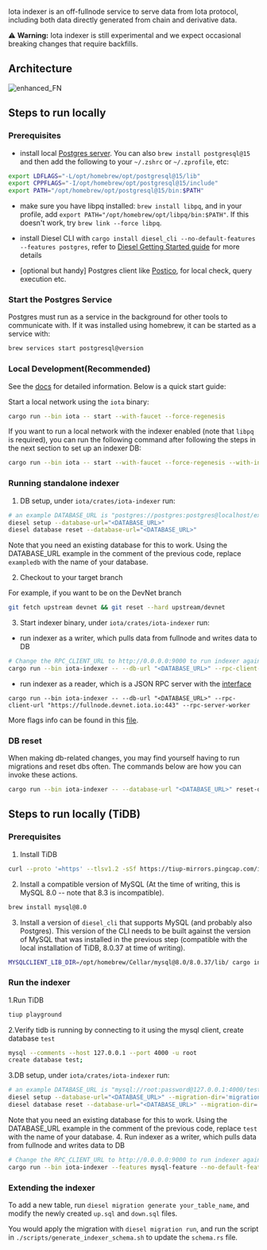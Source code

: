 Iota indexer is an off-fullnode service to serve data from Iota protocol, including both data directly generated from chain and derivative data.

&#9888; **Warning:** Iota indexer is still experimental and we expect occasional breaking changes that require backfills.

## Architecture

![enhanced_FN](https://user-images.githubusercontent.com/106119108/221022505-a1d873c6-60e2-45f1-b2aa-e50192c4dfbb.png)

## Steps to run locally

### Prerequisites

- install local [Postgres server](https://www.postgresql.org/download/). You can also `brew install postgresql@15` and then add the following to your `~/.zshrc` or `~/.zprofile`, etc:

```sh
export LDFLAGS="-L/opt/homebrew/opt/postgresql@15/lib"
export CPPFLAGS="-I/opt/homebrew/opt/postgresql@15/include"
export PATH="/opt/homebrew/opt/postgresql@15/bin:$PATH"
```

- make sure you have libpq installed: `brew install libpq`, and in your profile, add `export PATH="/opt/homebrew/opt/libpq/bin:$PATH"`. If this doesn't work, try `brew link --force libpq`.

- install Diesel CLI with `cargo install diesel_cli --no-default-features --features postgres`, refer to [Diesel Getting Started guide](https://diesel.rs/guides/getting-started) for more details
- [optional but handy] Postgres client like [Postico](https://eggerapps.at/postico2/), for local check, query execution etc.

### Start the Postgres Service

Postgres must run as a service in the background for other tools to communicate with. If it was installed using homebrew, it can be started as a service with:

```sh
brew services start postgresql@version
```

### Local Development(Recommended)

See the [docs](https://docs.iota.org/guides/developer/getting-started/local-network) for detailed information. Below is a quick start guide:

Start a local network using the `iota` binary:

```sh
cargo run --bin iota -- start --with-faucet --force-regenesis
```

If you want to run a local network with the indexer enabled (note that `libpq` is required), you can run the following command after following the steps in the next section to set up an indexer DB:

```sh
cargo run --bin iota -- start --with-faucet --force-regenesis --with-indexer --pg-port 5432 --pg-db-name iota_indexer_v2
```

### Running standalone indexer

1. DB setup, under `iota/crates/iota-indexer` run:

```sh
# an example DATABASE_URL is "postgres://postgres:postgres@localhost/exampledb"
diesel setup --database-url="<DATABASE_URL>"
diesel database reset --database-url="<DATABASE_URL>"
```

Note that you need an existing database for this to work. Using the DATABASE_URL example in the comment of the previous code, replace `exampledb` with the name of your database.

2. Checkout to your target branch

For example, if you want to be on the DevNet branch

```sh
git fetch upstream devnet && git reset --hard upstream/devnet
```

3. Start indexer binary, under `iota/crates/iota-indexer` run:

- run indexer as a writer, which pulls data from fullnode and writes data to DB

```sh
# Change the RPC_CLIENT_URL to http://0.0.0.0:9000 to run indexer against local validator & fullnode
cargo run --bin iota-indexer -- --db-url "<DATABASE_URL>" --rpc-client-url "https://fullnode.devnet.iota.io:443" --fullnode-sync-worker --reset-db
```

- run indexer as a reader, which is a JSON RPC server with the [interface](https://docs.iota.org/iota-api-ref#iotax_getallbalances)

```
cargo run --bin iota-indexer -- --db-url "<DATABASE_URL>" --rpc-client-url "https://fullnode.devnet.iota.io:443" --rpc-server-worker
```

More flags info can be found in this [file](src/main.rs#L41).

### DB reset

When making db-related changes, you may find yourself having to run migrations and reset dbs often. The commands below are how you can invoke these actions.

```sh
cargo run --bin iota-indexer -- --database-url "<DATABASE_URL>" reset-database --force
```

## Steps to run locally (TiDB)

### Prerequisites

1. Install TiDB

```sh
curl --proto '=https' --tlsv1.2 -sSf https://tiup-mirrors.pingcap.com/install.sh | sh
```

2. Install a compatible version of MySQL (At the time of writing, this is MySQL 8.0 -- note that 8.3 is incompatible).

```sh
brew install mysql@8.0
```

3. Install a version of `diesel_cli` that supports MySQL (and probably also Postgres). This version of the CLI needs to be built against the version of MySQL that was installed in the previous step (compatible with the local installation of TiDB, 8.0.37 at time of writing).

```sh
MYSQLCLIENT_LIB_DIR=/opt/homebrew/Cellar/mysql@8.0/8.0.37/lib/ cargo install diesel_cli --no-default-features --features postgres --features mysql --force
```

### Run the indexer

1.Run TiDB

```sh
tiup playground
```

2.Verify tidb is running by connecting to it using the mysql client, create database `test`

```sh
mysql --comments --host 127.0.0.1 --port 4000 -u root
create database test;
```

3.DB setup, under `iota/crates/iota-indexer` run:

```sh
# an example DATABASE_URL is "mysql://root:password@127.0.0.1:4000/test"
diesel setup --database-url="<DATABASE_URL>" --migration-dir='migrations/mysql'
diesel database reset --database-url="<DATABASE_URL>" --migration-dir='migrations/mysql'
```

Note that you need an existing database for this to work. Using the DATABASE_URL example in the comment of the previous code, replace `test` with the name of your database.
4. Run indexer as a writer, which pulls data from fullnode and writes data to DB

```sh
# Change the RPC_CLIENT_URL to http://0.0.0.0:9000 to run indexer against local validator & fullnode
cargo run --bin iota-indexer --features mysql-feature --no-default-features -- --db-url "<DATABASE_URL>" --rpc-client-url "https://fullnode.devnet.iota.io:443" --fullnode-sync-worker --reset-db
```

### Extending the indexer

To add a new table, run `diesel migration generate your_table_name`, and modify the newly created `up.sql` and `down.sql` files.

You would apply the migration with `diesel migration run`, and run the script in `./scripts/generate_indexer_schema.sh` to update the `schema.rs` file.
